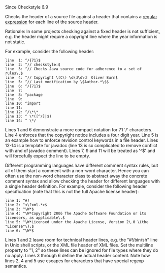 Since Checkstyle 6.9

Checks the header of a source file against a header that contains a
[regular
expression](https://docs.oracle.com/javase/7/docs/api/java/util/regex/Pattern.html)
for each line of the source header.

Rationale: In some projects checking against a fixed header is not
sufficient, e.g. the header might require a copyright line where the
year information is not static.

For example, consider the following header:

    line  1: ^/{71}$
    line  2: ^// checkstyle:$
    line  3: ^// Checks Java source code for adherence to a set of rules\.$
    line  4: ^// Copyright \(C\) \d\d\d\d  Oliver Burn$
    line  5: ^// Last modification by \$Author.*\$$
    line  6: ^/{71}$
    line  7:
    line  8: ^package
    line  9:
    line 10: ^import
    line 11:
    line 12: ^/\*\*
    line 13: ^ \*([^/]|$)
    line 14: ^ \*/
            

Lines 1 and 6 demonstrate a more compact notation for 71 \'/\'
characters. Line 4 enforces that the copyright notice includes a four
digit year. Line 5 is an example how to enforce revision control
keywords in a file header. Lines 12-14 is a template for javadoc (line
13 is so complicated to remove conflict with and of javadoc comment).
Lines 7, 9 and 11 will be treated as \'\^\$\' and will forcefully expect
the line to be empty.

Different programming languages have different comment syntax rules, but
all of them start a comment with a non-word character. Hence you can
often use the non-word character class to abstract away the concrete
comment syntax and allow checking the header for different languages
with a single header definition. For example, consider the following
header specification (note that this is not the full Apache license
header):

    line 1: ^#!
    line 2: ^<\?xml.*>$
    line 3: ^\W*$
    line 4: ^\W*Copyright 2006 The Apache Software Foundation or its licensors, as applicable\.$
    line 5: ^\W*Licensed under the Apache License, Version 2\.0 \(the "License"\);$
    line 6: ^\W*$
            

Lines 1 and 2 leave room for technical header lines, e.g. the
\"\#!/bin/sh\" line in Unix shell scripts, or the XML file header of XML
files. Set the multiline property to \"1, 2\" so these lines can be
ignored for file types where they do no apply. Lines 3 through 6 define
the actual header content. Note how lines 2, 4 and 5 use escapes for
characters that have special regexp semantics.
